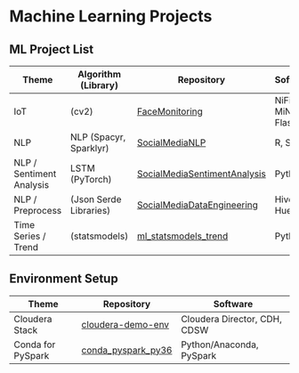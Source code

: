# Machine Learning Projects

## ML Project List

| Theme | Algorithm (Library) | Repository| Software |
| ---- | ---- | ---- | ---- |
| IoT | (cv2) | [FaceMonitoring](https://github.com/YoshiyukiKono/FaceMonitoring.git) | NiFi, MiNiFi / Flask |
| NLP | NLP (Spacyr, Sparklyr) | [SocialMediaNLP](https://github.com/YoshiyukiKono/SocialMediaNLP.git) | R, Spark |
| NLP / Sentiment Analysis | LSTM (PyTorch) | [SocialMediaSentimentAnalysis](https://github.com/YoshiyukiKono/SocialMediaSentimentAnalysis.git) | Python |
| NLP / Preprocess | (Json Serde Libraries) | [SocialMediaDataEngineering](https://github.com/YoshiyukiKono/SocialMediaDataEngineering.git) | Hive, Hue |
| Time Series / Trend | (statsmodels) | [ml_statsmodels_trend](https://github.com/YoshiyukiKono/ml_statsmodels_trend.git) | Python |

## Environment Setup

| Theme | Repository| Software |
| ---- | ---- | ---- |
| Cloudera Stack | [cloudera-demo-env](https://github.com/YoshiyukiKono/cloudera-demo-env.git) | Cloudera Director, CDH, CDSW |
| Conda for PySpark | [conda_pyspark_py36](https://github.com/YoshiyukiKono/conda_pyspark_py36.git) | Python/Anaconda, PySpark |
